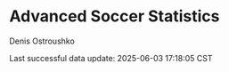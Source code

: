 # Advanced Soccer Statistics
Denis Ostroushko

<!-- gfm -->

Last successful data update: 2025-06-03 17:18:05 CST
